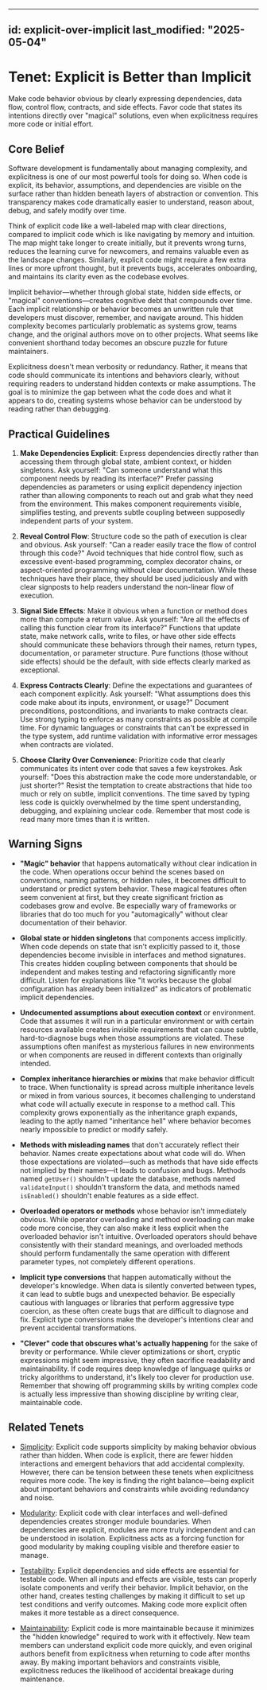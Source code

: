______________________________________________________________________

## id: explicit-over-implicit last_modified: "2025-05-04"

# Tenet: Explicit is Better than Implicit

Make code behavior obvious by clearly expressing dependencies, data flow, control flow,
contracts, and side effects. Favor code that states its intentions directly over
"magical" solutions, even when explicitness requires more code or initial effort.

## Core Belief

Software development is fundamentally about managing complexity, and explicitness is one
of our most powerful tools for doing so. When code is explicit, its behavior,
assumptions, and dependencies are visible on the surface rather than hidden beneath
layers of abstraction or convention. This transparency makes code dramatically easier to
understand, reason about, debug, and safely modify over time.

Think of explicit code like a well-labeled map with clear directions, compared to
implicit code which is like navigating by memory and intuition. The map might take
longer to create initially, but it prevents wrong turns, reduces the learning curve for
newcomers, and remains valuable even as the landscape changes. Similarly, explicit code
might require a few extra lines or more upfront thought, but it prevents bugs,
accelerates onboarding, and maintains its clarity even as the codebase evolves.

Implicit behavior—whether through global state, hidden side effects, or "magical"
conventions—creates cognitive debt that compounds over time. Each implicit relationship
or behavior becomes an unwritten rule that developers must discover, remember, and
navigate around. This hidden complexity becomes particularly problematic as systems
grow, teams change, and the original authors move on to other projects. What seems like
convenient shorthand today becomes an obscure puzzle for future maintainers.

Explicitness doesn't mean verbosity or redundancy. Rather, it means that code should
communicate its intentions and behaviors clearly, without requiring readers to
understand hidden contexts or make assumptions. The goal is to minimize the gap between
what the code does and what it appears to do, creating systems whose behavior can be
understood by reading rather than debugging.

## Practical Guidelines

1. **Make Dependencies Explicit**: Express dependencies directly rather than accessing
   them through global state, ambient context, or hidden singletons. Ask yourself: "Can
   someone understand what this component needs by reading its interface?" Prefer
   passing dependencies as parameters or using explicit dependency injection rather than
   allowing components to reach out and grab what they need from the environment. This
   makes component requirements visible, simplifies testing, and prevents subtle
   coupling between supposedly independent parts of your system.

1. **Reveal Control Flow**: Structure code so the path of execution is clear and
   obvious. Ask yourself: "Can a reader easily trace the flow of control through this
   code?" Avoid techniques that hide control flow, such as excessive event-based
   programming, complex decorator chains, or aspect-oriented programming without clear
   documentation. While these techniques have their place, they should be used
   judiciously and with clear signposts to help readers understand the non-linear flow
   of execution.

1. **Signal Side Effects**: Make it obvious when a function or method does more than
   compute a return value. Ask yourself: "Are all the effects of calling this function
   clear from its interface?" Functions that update state, make network calls, write to
   files, or have other side effects should communicate these behaviors through their
   names, return types, documentation, or parameter structure. Pure functions (those
   without side effects) should be the default, with side effects clearly marked as
   exceptional.

1. **Express Contracts Clearly**: Define the expectations and guarantees of each
   component explicitly. Ask yourself: "What assumptions does this code make about its
   inputs, environment, or usage?" Document preconditions, postconditions, and
   invariants to make contracts clear. Use strong typing to enforce as many constraints
   as possible at compile time. For dynamic languages or constraints that can't be
   expressed in the type system, add runtime validation with informative error messages
   when contracts are violated.

1. **Choose Clarity Over Convenience**: Prioritize code that clearly communicates its
   intent over code that saves a few keystrokes. Ask yourself: "Does this abstraction
   make the code more understandable, or just shorter?" Resist the temptation to create
   abstractions that hide too much or rely on subtle, implicit conventions. The time
   saved by typing less code is quickly overwhelmed by the time spent understanding,
   debugging, and explaining unclear code. Remember that most code is read many more
   times than it is written.

## Warning Signs

- **"Magic" behavior** that happens automatically without clear indication in the code.
  When operations occur behind the scenes based on conventions, naming patterns, or
  hidden rules, it becomes difficult to understand or predict system behavior. These
  magical features often seem convenient at first, but they create significant friction
  as codebases grow and evolve. Be especially wary of frameworks or libraries that do
  too much for you "automagically" without clear documentation of their behavior.

- **Global state or hidden singletons** that components access implicitly. When code
  depends on state that isn't explicitly passed to it, those dependencies become
  invisible in interfaces and method signatures. This creates hidden coupling between
  components that should be independent and makes testing and refactoring significantly
  more difficult. Listen for explanations like "it works because the global
  configuration has already been initialized" as indicators of problematic implicit
  dependencies.

- **Undocumented assumptions about execution context** or environment. Code that assumes
  it will run in a particular environment or with certain resources available creates
  invisible requirements that can cause subtle, hard-to-diagnose bugs when those
  assumptions are violated. These assumptions often manifest as mysterious failures in
  new environments or when components are reused in different contexts than originally
  intended.

- **Complex inheritance hierarchies or mixins** that make behavior difficult to trace.
  When functionality is spread across multiple inheritance levels or mixed in from
  various sources, it becomes challenging to understand what code will actually execute
  in response to a method call. This complexity grows exponentially as the inheritance
  graph expands, leading to the aptly named "inheritance hell" where behavior becomes
  nearly impossible to predict or modify safely.

- **Methods with misleading names** that don't accurately reflect their behavior. Names
  create expectations about what code will do. When those expectations are violated—such
  as methods that have side effects not implied by their names—it leads to confusion and
  bugs. Methods named `getUser()` shouldn't update the database, methods named
  `validateInput()` shouldn't transform the data, and methods named `isEnabled()`
  shouldn't enable features as a side effect.

- **Overloaded operators or methods** whose behavior isn't immediately obvious. While
  operator overloading and method overloading can make code more concise, they can also
  make it less explicit when the overloaded behavior isn't intuitive. Overloaded
  operators should behave consistently with their standard meanings, and overloaded
  methods should perform fundamentally the same operation with different parameter
  types, not completely different operations.

- **Implicit type conversions** that happen automatically without the developer's
  knowledge. When data is silently converted between types, it can lead to subtle bugs
  and unexpected behavior. Be especially cautious with languages or libraries that
  perform aggressive type coercion, as these often create bugs that are difficult to
  diagnose and fix. Explicit type conversions make the developer's intentions clear and
  prevent accidental transformations.

- **"Clever" code that obscures what's actually happening** for the sake of brevity or
  performance. While clever optimizations or short, cryptic expressions might seem
  impressive, they often sacrifice readability and maintainability. If code requires
  deep knowledge of language quirks or tricky algorithms to understand, it's likely too
  clever for production use. Remember that showing off programming skills by writing
  complex code is actually less impressive than showing discipline by writing clear,
  maintainable code.

## Related Tenets

- [Simplicity](/tenets/simplicity.md): Explicit code supports simplicity by making
  behavior obvious rather than hidden. When code is explicit, there are fewer hidden
  interactions and emergent behaviors that add accidental complexity. However, there can
  be tension between these tenets when explicitness requires more code. The key is
  finding the right balance—being explicit about important behaviors and constraints
  while avoiding redundancy and noise.

- [Modularity](/tenets/modularity.md): Explicit code with clear interfaces and
  well-defined dependencies creates stronger module boundaries. When dependencies are
  explicit, modules are more truly independent and can be understood in isolation.
  Explicitness acts as a forcing function for good modularity by making coupling visible
  and therefore easier to manage.

- [Testability](/tenets/testability.md): Explicit dependencies and side effects are
  essential for testable code. When all inputs and effects are visible, tests can
  properly isolate components and verify their behavior. Implicit behavior, on the other
  hand, creates testing challenges by making it difficult to set up test conditions and
  verify outcomes. Making code more explicit often makes it more testable as a direct
  consequence.

- [Maintainability](/tenets/maintainability.md): Explicit code is more maintainable
  because it minimizes the "hidden knowledge" required to work with it effectively. New
  team members can understand explicit code more quickly, and even original authors
  benefit from explicitness when returning to code after months away. By making
  important behaviors and constraints visible, explicitness reduces the likelihood of
  accidental breakage during maintenance.
